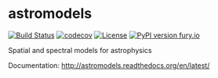 # astromodels

[![Build Status](https://travis-ci.org/threeML/astromodels.svg?branch=master)](https://travis-ci.org/threeML/astromodels)
[![codecov](https://codecov.io/gh/threeML/astromodels/branch/master/graph/badge.svg)](https://codecov.io/gh/threeML/astromodels)
[![License](https://img.shields.io/badge/License-BSD%203--Clause-blue.svg)](https://opensource.org/licenses/BSD-3-Clause)
[![PyPI version fury.io](https://badge.fury.io/py/astromodels.svg)](https://pypi.python.org/pypi/astromodels/)

Spatial and spectral models for astrophysics

Documentation: http://astromodels.readthedocs.org/en/latest/
